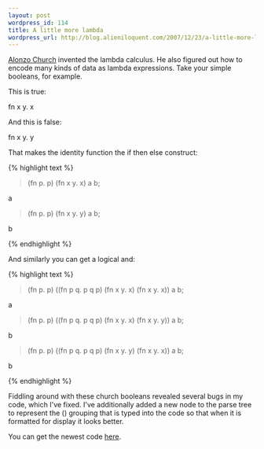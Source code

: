 ```yaml
---
layout: post
wordpress_id: 114
title: A little more lambda
wordpress_url: http://blog.alieniloquent.com/2007/12/23/a-little-more-lambda/
---
```

[Alonzo Church][1] invented the lambda calculus. He also figured out how to
encode many kinds of data as lambda expressions. Take your simple booleans,
for example.

This is true:

fn x y. x

And this is false:

fn x y. y

That makes the identity function the if then else construct:

{% highlight text %}

> (fn p. p) (fn x y. x) a b;

a

> (fn p. p) (fn x y. y) a b;

b

{% endhighlight %}

And similarly you can get a logical and:

{% highlight text %}

> (fn p. p) ((fn p q. p q p) (fn x y. x) (fn x y. x)) a b;

a

> (fn p. p) ((fn p q. p q p) (fn x y. x) (fn x y. y)) a b;

b

> (fn p. p) ((fn p q. p q p) (fn x y. y) (fn x y. x)) a b;

b

{% endhighlight %}

Fiddling around with these church booleans revealed several bugs in my code,
which I've fixed. I've additionally added a new node to the parse tree to
represent the () grouping that is typed into the code so that when it is
formatted for display it looks better.

You can get the newest code [here][2].

   [1]: http://en.wikipedia.org/wiki/Alonzo_Church

   [2]: http://www.alieniloquent.com/code/lambda/

